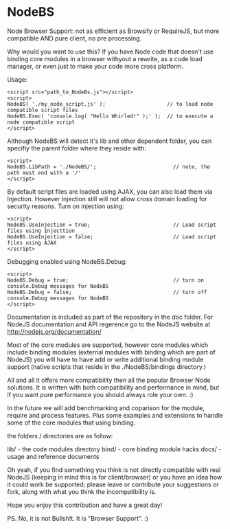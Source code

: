 NodeBS
======

Node Browser Support: not as efficient as Browsify or RequireJS, but more compatible AND pure client, no pre processing.

Why would you want to use this?  If you have Node code that doesn't use binding core modules in a browser withyout a rewrite, as a code load manager, or even just to make your code more cross platform.

Usage:

```
<script src="path_to_NodeBs.js"></script>
<script>
NodeBS( './my_node_script.js' );                    // to load node compatible script files
NodeBS.Exec( 'console.log( "Hello Whirled!" );' );  // to execute a node compatible script
</script>
```

Although NodeBS will detect it's lib and other dependent folder, you can specifiy the parent folder where they reside with:

```
<script>
NodeBS.LibPath = './NodeBS/';                         // note, the path must end with a '/'
</script>
```

By default script files are loaded using AJAX, you can also load them via Injection.  However Injection still will not allow cross domain loading for security reasons.  Turn on injection using:

```
<script>
NodeBS.UseInjection = true;                           // Load script files using Injecttion
NodeBS.UseInjection = false;                          // Load script files using AJAX
</script>
```

Debugging enabled using NodeBS.Debug:

```
<script>
NodeBS.Debug = true;                                  // turn on console.Debug messages for NodeBS
NodeBS.Debug = false;                                 // turn off console.Debug messages for NodeBS
</script>
```

Documentation is included as part of the repository in the doc folder.  For NodeJS documentation and API regerence go to the NodeJS website at http://nodejs.org/documentation/

Most of the core modules are supported, however core modules which include binding modules (external modules with binding which are part of NodeJS) you will have to have add or write additional binding module support (native scripts that reside in the ./NodeBS/bindings directory.)

All and all it offers more compatibility then all the popular Browser Node solutions.  It is written with both compatibility and performance in mind, but if you want pure performance you should always role your own. :)

In the future we will add benchmarking and coparison for the module, require and process features.  Plus some examples and extensions to handle some of the core modules that using binding.

the folders / directories are as follow:

lib/   - the code modules directory
bind/  - core binding module hacks
docs/  - usage and reference documents

Oh yeah, if you find something you think is not directly compatible with real NodeJS (keeping in mind this is for client/browser) or you have an idea how it could work be supported; please leave or contribute your suggestions or fork, along with what you think the incompatibility is.

Hope you enjoy this contribution and have a great day!

PS. No, it is not Bullsh!t. It is "Browser Support".  :)
